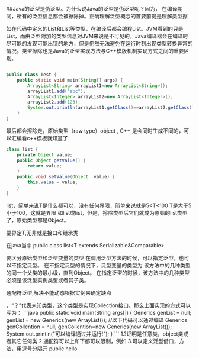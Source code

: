 ##Java的泛型是伪泛型。为什么说Java的泛型是伪泛型呢？因为，
在编译期间，所有的泛型信息都会被擦除掉。正确理解泛型概念的首要前提是理解类型擦



如在代码中定义的List<object>和List<String>等类型，在编译后都会编程List。JVM看到的只是List，而由泛型附加的类型信息对JVM来说是不可见的。Java编译器会在编译时尽可能的发现可能出错的地方，但是仍然无法避免在运行时刻出现类型转换异常的情况。类型擦除也是Java的泛型实现方法与C++模版机制实现方式之间的重要区别。

```java

public class Test {  
    public static void main(String[] args) {  
        ArrayList<String> arrayList1=new ArrayList<String>();  
        arrayList1.add("abc");  
        ArrayList<Integer> arrayList2=new ArrayList<Integer>();  
        arrayList2.add(123);  
        System.out.println(arrayList1.getClass()==arrayList2.getClass());  
    }  
}  

```

最后都会擦除走，原始类型（raw type）object , C++ 是会同时生成不同的，可以汇编看c++模板就知道了




```java
class list {  
    private Object value;  
    public Object getValue() {  
        return value;  
    }  
    public void setValue(Object  value) {  
        this.value = value;  
    }  
}  

```

list<T>，简单来说T是什么都可以，没有任何界限，简单来说就是5<T<100
T是大于5小于100，这就是界限
如list<String>或list<Integer>，但是，擦除类型后它们就成为原始的list类型了，原始类型都是Object。


要界定T,无非就是接口和继承类

在java当中 public class list<T extends Serializable&Comparable> 


要区分原始类型和泛型变量的类型
在调用泛型方法的时候，可以指定泛型，也可以不指定泛型。
在不指定泛型的情况下，泛型变量的类型为 该方法中的几种类型的同一个父类的最小级，直到Object。
在指定泛型的时候，该方法中的几种类型必须是该泛型实例类型或者其子类。

通配符泛型,解决不能动态根据实例来确定缺点


<? extends Collection>，“？”代表未知类型，这个类型是实现Collection接口。那么上面实现的方式可以写为：


```java

public static void main(String args[]) {  
    Generics<ArrayList> genList = null;  
    genList = new Generics<ArrayList>(new ArrayList());  
      
    //以下代码可以通过编译  
    Generics<? extends Collection> genCollention = null;  
    genCollention=new Generics<ArrayList>(new ArrayList());  
    System.out.println("可以编译通过并运行!");  
}

```  

1.?证明是任意类，object类或者其它任何类
2.通配符可以上和下都可以限制，例如
<? extends Collection>
<? super Integer>
3.可以定义泛型借口，方法，用逗号分隔开

public hello<T extends Comparable & Serializable>